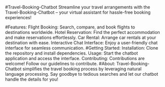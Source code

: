 #Travel-Booking-Chatbot
Streamline your travel arrangements with the Travel-Booking-Chatbot – your virtual assistant for hassle-free booking experiences!

#Features:
Flight Booking: Search, compare, and book flights to destinations worldwide.
Hotel Reservation: Find the perfect accommodation and make reservations effortlessly.
Car Rental: Arrange car rentals at your destination with ease.
Interactive Chat Interface: Enjoy a user-friendly chat interface for seamless communication.
#Getting Started:
Installation: Clone the repository and install dependencies.
Usage: Start the chatbot application and access the interface.
Contributing: Contributions are welcome! Follow our guidelines to contribute.
#About:
Travel-Booking-Chatbot simplifies the travel booking process by leveraging natural language processing. Say goodbye to tedious searches and let our chatbot handle the details for you!

